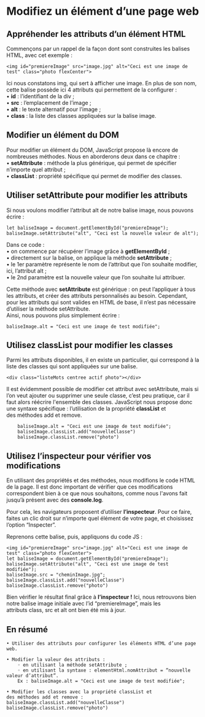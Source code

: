 # Modifiez un élément d’une page web
## Appréhender les attributs d’un élément HTML
Commençons par un rappel de la façon dont sont construites les balises HTML, avec cet exemple :
```
<img id="premiereImage" src="image.jpg" alt="Ceci est une image de test" class="photo flexCenter">
```
Ici nous constatons img, qui sert à afficher une image. En plus de son nom, cette balise possède ici 4 attributs qui permettent de la configurer :   
    • **id** : l’identifiant de la div ;  
    • **src** : l’emplacement de l’image ;  
    • **alt** : le texte alternatif pour l’image ;  
    • **class** : la liste des classes appliquées sur la balise image. 

## Modifier un élément du DOM
Pour modifier un élément du DOM, JavaScript propose là encore de nombreuses méthodes. Nous en aborderons deux dans ce chapitre :  
    • **setAttribute** : méthode la plus générique, qui permet de spécifier n’importe quel attribut ;  
    • **classList** : propriété spécifique qui permet de modifier des classes.   

## Utiliser setAttribute pour modifier les attributs
Si nous voulons modifier l’attribut alt de notre balise image, nous pouvons écrire :
```
let baliseImage = document.getElementById("premiereImage");
baliseImage.setAttribute("alt", "Ceci est la nouvelle valeur de alt");
```
Dans ce code :  
    • on commence par récupérer l’image grâce à **getElementById** ;   
    • directement sur la balise, on applique la méthode **setAttribute** ;  
    • le 1er paramètre représente le nom de l’attribut que l’on souhaite modifier, ici, l’attribut alt ;  
    • le 2nd paramètre est la nouvelle valeur que l’on souhaite lui attribuer. 

Cette méthode avec **setAttribute** est générique : on peut l’appliquer à tous les attributs, et créer des attributs personnalisés au besoin. Cependant, pour les attributs qui sont valides en HTML de base, il n’est pas nécessaire d’utiliser la méthode setAttribute.  
Ainsi, nous pouvons plus simplement écrire : 
```
baliseImage.alt = "Ceci est une image de test modifiée";
```

## Utilisez classList pour modifier les classes
Parmi les attributs disponibles, il en existe un particulier, qui correspond à la liste des classes qui sont appliquées sur une balise.
```
<div class="listeMots centree actif photo"></div>
```

Il est évidemment possible de modifier cet attribut avec setAttribute, mais si l’on veut ajouter ou supprimer une seule classe, c’est peu pratique, car il faut alors réécrire l'ensemble des classes.   JavaScript nous propose donc une syntaxe spécifique : l’utilisation de la propriété **classList** et des méthodes add et remove.
```
    baliseImage.alt = "Ceci est une image de test modifiée";
    baliseImage.classList.add("nouvelleClasse")
    baliseImage.classList.remove("photo")
```

## Utilisez l’inspecteur pour vérifier vos modifications
En utilisant des propriétés et des méthodes, nous modifions le code HTML de la page. Il est donc important de vérifier que ces modifications correspondent bien à ce que nous souhaitons, comme nous l'avons fait jusqu’à présent avec des **console.log**.

Pour cela, les navigateurs proposent d’utiliser **l’inspecteur**. Pour ce faire, faites un clic droit sur n’importe quel élément de votre page, et choisissez l’option “Inspecter”.

Reprenons cette balise, puis, appliquons du code JS :
```
<img id="premiereImage" src="image.jpg" alt="Ceci est une image de test" class="photo flexCenter">
let baliseImage = document.getElementById("premiereImage");
baliseImage.setAttribute("alt", "Ceci est une image de test modifiée");
baliseImage.src = "cheminImage.jpg";
baliseImage.classList.add("nouvelleClasse")
baliseImage.classList.remove("photo")
```
Bien vérifier le résultat final grâce à **l’inspecteur !**
Ici, nous retrouvons bien notre balise image initiale avec l’id “premiereImage”, mais les attributs class, src et alt ont bien été mis à jour. 

## En résumé
    • Utiliser des attributs pour configurer les éléments HTML d’une page web.

    • Modifier la valeur des attributs : 
        ◦ en utilisant la méthode setAttribute ;
        ◦ en utilisant la syntaxe : elementHtml.nomAttribut = “nouvelle valeur d’attribut”.
        Ex : baliseImage.alt = "Ceci est une image de test modifiée";

    • Modifier les classes avec la propriété classList et des méthodes add et remove :
    baliseImage.classList.add("nouvelleClasse")
    baliseImage.classList.remove("photo")